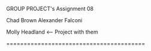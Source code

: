 GROUP PROJECT's Assignment 08

Chad Brown
Alexander Falconi


Molly Headland <-- Project with them

========================================


